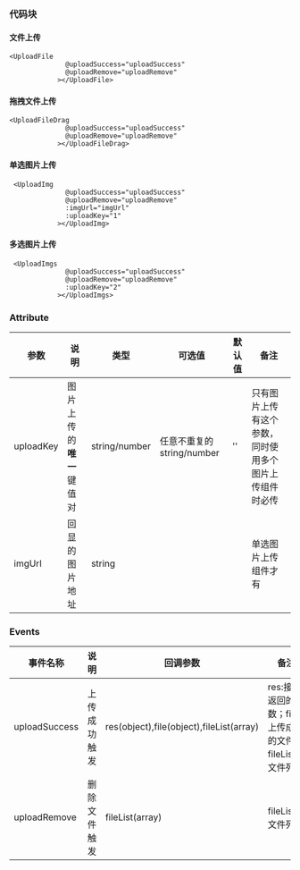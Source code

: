 ### 代码块

#### 文件上传

```vue
<UploadFile
              @uploadSuccess="uploadSuccess"
              @uploadRemove="uploadRemove"
            ></UploadFile>
```

#### 拖拽文件上传

```vue
<UploadFileDrag
              @uploadSuccess="uploadSuccess"
              @uploadRemove="uploadRemove"
            ></UploadFileDrag>
```

#### 单选图片上传

```vue
 <UploadImg
              @uploadSuccess="uploadSuccess"
              @uploadRemove="uploadRemove"
              :imgUrl="imgUrl"
              :uploadKey="1"
            ></UploadImg>
```

#### 多选图片上传

```vue
 <UploadImgs
              @uploadSuccess="uploadSuccess"
              @uploadRemove="uploadRemove"
              :uploadKey="2"
            ></UploadImgs>
```



### Attribute

| 参数      | 说明                     | 类型          | 可选值                    | 默认值 | 备注                                                   |
| --------- | ------------------------ | ------------- | ------------------------- | ------ | ------------------------------------------------------ |
| uploadKey | 图片上传的**唯一**键值对 | string/number | 任意不重复的string/number | ''     | 只有图片上传有这个参数，同时使用多个图片上传组件时必传 |
| imgUrl    | 回显的图片地址           | string        |                           |        | 单选图片上传组件才有                                   |

### 

### Events

| 事件名称      | 说明         | 回调参数                                 | 备注                                                        |
| ------------- | ------------ | ---------------------------------------- | ----------------------------------------------------------- |
| uploadSuccess | 上传成功触发 | res(object),file(object),fileList(array) | res:接口返回的参数；file:上传成功的文件；fileList：文件列表 |
| uploadRemove  | 删除文件触发 | fileList(array)                          | fileList：文件列表                                          |

### 
